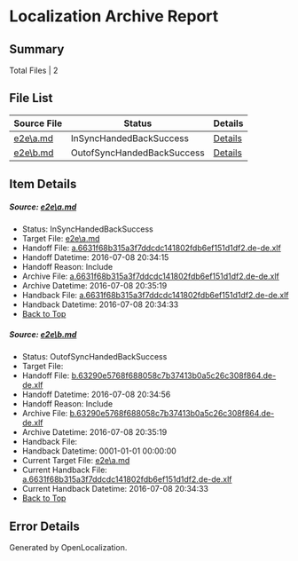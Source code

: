 # <a name='report-top'></a> Localization Archive Report

## Summary
 Total Files | 2

## File List
 Source File | Status | Details 
 ----------- | ------ | ------- 
 [e2e\a.md](https://github.com/OpenLocalizationTestOrg/oltest/blob/fb45c0d116ae5ec08998f9e8ac302ff1d5cdeb50/e2e/a.md) | InSyncHandedBackSuccess | [Details](#32571456ff200fe53c2520ee0c2b3f09b33993921)
 [e2e\b.md](https://github.com/OpenLocalizationTestOrg/oltest/blob/01a98347eacb85de50df5a9a64a893545702ece8/e2e/b.md) | OutofSyncHandedBackSuccess | [Details](#8ee00c0e81ff15d19dc12eb0d1d7c3b75487ac2f2)

## Item Details
##### <a name='32571456ff200fe53c2520ee0c2b3f09b33993921'></a> Source: [e2e\a.md](https://github.com/OpenLocalizationTestOrg/oltest/blob/fb45c0d116ae5ec08998f9e8ac302ff1d5cdeb50/e2e/a.md)
* Status: InSyncHandedBackSuccess
* Target File: [e2e\a.md](https://github.com/OpenLocalizationTestOrg/oltest-dede-fly/blob/17319c9987c3c44c04789f8371c984faf3569de4/e2e/a.md)
* Handoff File: [a.6631f68b315a3f7ddcdc141802fdb6ef151d1df2.de-de.xlf](https://github.com/OpenLocalizationTestOrg/olhandoff-e2e/blob/03a79e214d319a442a21fe178dda35ea28f1d569/ol-handoff/OpenLocalizationTestOrg/oltest-dede-fly/ci/ht/a.6631f68b315a3f7ddcdc141802fdb6ef151d1df2.de-de.xlf)
* Handoff Datetime: 2016-07-08 20:34:15
* Handoff Reason: Include
* Archive File: [a.6631f68b315a3f7ddcdc141802fdb6ef151d1df2.de-de.xlf](https://github.com/OpenLocalizationTestOrg/olhandoff-e2e/blob/33084ec080ddfbc3bcfc373f3d410a4634102891/ol-archive/OpenLocalizationTestOrg/oltest-dede-fly/ci/ht/a.6631f68b315a3f7ddcdc141802fdb6ef151d1df2.de-de.xlf)
* Archive Datetime: 2016-07-08 20:35:19
* Handback File: [a.6631f68b315a3f7ddcdc141802fdb6ef151d1df2.de-de.xlf](https://github.com/OpenLocalizationTestOrg/olhandback-e2e/blob/19a78a51cf155500261101597692c069cc16a21e/ol-handback/OpenLocalizationTestOrg/oltest-dede-fly/ci/ht/a.6631f68b315a3f7ddcdc141802fdb6ef151d1df2.de-de.xlf)
* Handback Datetime: 2016-07-08 20:34:33
* [Back to Top](#report-top)

##### <a name='8ee00c0e81ff15d19dc12eb0d1d7c3b75487ac2f2'></a> Source: [e2e\b.md](https://github.com/OpenLocalizationTestOrg/oltest/blob/01a98347eacb85de50df5a9a64a893545702ece8/e2e/b.md)
* Status: OutofSyncHandedBackSuccess
* Target File: 
* Handoff File: [b.63290e5768f688058c7b37413b0a5c26c308f864.de-de.xlf](https://github.com/OpenLocalizationTestOrg/olhandoff-e2e/blob/668a7d0df5f214b6d091fb79e013b85ca1f4f481/ol-handoff/OpenLocalizationTestOrg/oltest-dede-fly/ci/ht/b.63290e5768f688058c7b37413b0a5c26c308f864.de-de.xlf)
* Handoff Datetime: 2016-07-08 20:34:56
* Handoff Reason: Include
* Archive File: [b.63290e5768f688058c7b37413b0a5c26c308f864.de-de.xlf](https://github.com/OpenLocalizationTestOrg/olhandoff-e2e/blob/33084ec080ddfbc3bcfc373f3d410a4634102891/ol-archive/OpenLocalizationTestOrg/oltest-dede-fly/ci/ht/b.63290e5768f688058c7b37413b0a5c26c308f864.de-de.xlf)
* Archive Datetime: 2016-07-08 20:35:19
* Handback File: 
* Handback Datetime: 0001-01-01 00:00:00
* Current Target File: [e2e\a.md](https://github.com/OpenLocalizationTestOrg/oltest-dede-fly/blob/17319c9987c3c44c04789f8371c984faf3569de4/e2e/a.md)
* Current Handback File: [a.6631f68b315a3f7ddcdc141802fdb6ef151d1df2.de-de.xlf](https://github.com/OpenLocalizationTestOrg/olhandback-e2e/blob/19a78a51cf155500261101597692c069cc16a21e/ol-handback/OpenLocalizationTestOrg/oltest-dede-fly/ci/ht/a.6631f68b315a3f7ddcdc141802fdb6ef151d1df2.de-de.xlf)
* Current Handback Datetime: 2016-07-08 20:34:33
* [Back to Top](#report-top)


## Error Details

Generated by OpenLocalization.
